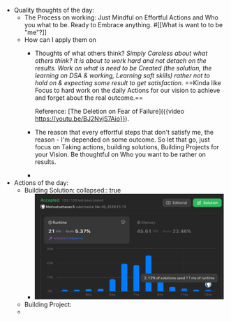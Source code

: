 - Quality thoughts of the day:
	- The Process on working: Just Mindful on Effortful Actions and Who you what to be. Ready to Embrace anything. #[[What is want to to be "me"?]]
	- How can I apply them on
		- Thoughts of what others think? *Simply Careless about what others think? It is about to work hard and not detach on the results. Work on what is need to be Created (the solution, the learning on DSA & working, Learning soft skills) rather not to hold on & expecting some result to get satisfaction.* ==Kinda like Focus to hard work on the daily Actions for our vision to achieve and forget about the real outcome.== 
		  
		  Reference:  [The Deletion on Fear of Failure]({{video https://youtu.be/BJ2NvjS7Aio}}).
		- The reason that every effortful steps that don't satisfy me, the reason - I'm depended on some  outcome. So let that go, just focus on Taking actions, building solutions, Building Projects for your Vision. Be thoughtful on Who you want to be rather on results.
		-
- Actions of the day:
	- Building Solution:
	  collapsed:: true
		- ![image.png](../assets/image_1741016463624_0.png)
	- Building Project:
	-